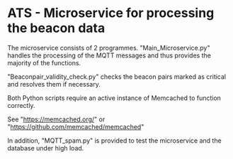 # ATS - Microservice for processing the beacon data

The microservice consists of 2 programmes.
"Main_Microservice.py" handles the processing of the MQTT messages and thus provides the majority of the functions.

"Beaconpair_validity_check.py" checks the beacon pairs marked as critical and resolves them if necessary.

Both Python scripts require an active instance of Memcached to function correctly.

See "https://memcached.org/" or "https://github.com/memcached/memcached"

In addition, "MQTT_spam.py" is provided to test the microservice and the database under high load.

